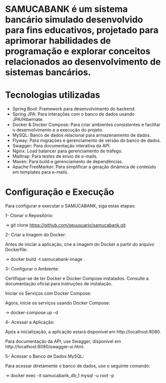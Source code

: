 # SAMUCABANK é um sistema bancário simulado desenvolvido para fins educativos, projetado para aprimorar habilidades de programação e explorar conceitos relacionados ao desenvolvimento de sistemas bancários.

# Tecnologias utilizadas
- Spring Boot: Framework para desenvolvimento do backend.
- Spring JPA: Para interações com o banco de dados usando JPA/Hibernate.
- Docker & Docker Compose: Para criar ambientes consistentes e facilitar o desenvolvimento e a execução do projeto.
- MySQL: Banco de dados relacional para armazenamento de dados.
- Flyway: Para migrações e gerenciamento de versão do banco de dados.
- Swagger: Para documentação interativa da API.
- Nginx: Load balancer para gerenciamento de tráfego.
- Mailtrap: Para testes de envio de e-mails.
- Maven: Para build e gerenciamento de dependências.
- Apache FreeMarker: Para simplificar a geração dinâmica de conteúdo em templates para e-mails.

# Configuração e Execução

Para configurar e executar o SAMUCABANK, siga estas etapas:

1- Clonar o Repositório:

-> git clone https://github.com/seuusuario/samucabank.git

2- Criar a Imagem do Docker:

Antes de iniciar a aplicação, crie a imagem do Docker a partir do arquivo Dockerfile:

-> docker build -t samucabank-image .

3- Configurar o Ambiente:

Certifique-se de ter Docker e Docker Compose instalados. Consulte a documentação oficial para instruções de instalação.

Iniciar os Serviços com Docker Compose:

Agora, inicie os serviços usando Docker Compose:

-> docker-compose up -d

4- Acessar a Aplicação:

Após a inicialização, a aplicação estará disponível em http://localhost:8080. 

Para documentação da API, use Swagger, disponível em http://localhost:8080/swagger-ui.html.

5- Acessar o Banco de Dados MySQL:

Para acessar diretamente o banco de dados, use o seguinte comando:

-> docker exec -it samucabank_db_1 mysql -u root -p
